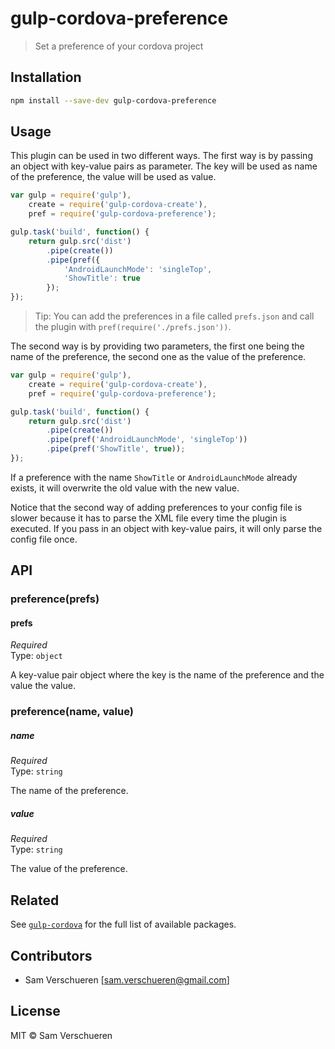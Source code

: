 # gulp-cordova-preference

> Set a preference of your cordova project

## Installation

```bash
npm install --save-dev gulp-cordova-preference
```
## Usage

This plugin can be used in two different ways. The first way is by passing an object with key-value pairs
as parameter. The key will be used as name of the preference, the value will be used as value.

```JavaScript
var gulp = require('gulp'),
    create = require('gulp-cordova-create'),
    pref = require('gulp-cordova-preference');

gulp.task('build', function() {
    return gulp.src('dist')
        .pipe(create())
        .pipe(pref({
            'AndroidLaunchMode': 'singleTop',
            'ShowTitle': true
        });
});
```

> Tip: You can add the preferences in a file called `prefs.json` and call the plugin with `pref(require('./prefs.json'))`.

The second way is by providing two parameters, the first one being the name of the preference, the second
one as the value of the preference.

```JavaScript
var gulp = require('gulp'),
    create = require('gulp-cordova-create'),
    pref = require('gulp-cordova-preference');

gulp.task('build', function() {
    return gulp.src('dist')
        .pipe(create())
        .pipe(pref('AndroidLaunchMode', 'singleTop'))
        .pipe(pref('ShowTitle', true));
});
```

If a preference with the name `ShowTitle` or `AndroidLaunchMode` already exists, it will overwrite the old value
with the new value.

Notice that the second way of adding preferences to your config file is slower because it has to parse the XML file
every time the plugin is executed. If you pass in an object with key-value pairs, it will only parse the config file
once.

## API

### preference(prefs)

#### prefs

*Required*  
Type: `object`

A key-value pair object where the key is the name of the preference and the value the value.

### preference(name, value)

##### name

*Required*  
Type: `string`

The name of the preference.

##### value

*Required*  
Type: `string`

The value of the preference.

## Related

See [`gulp-cordova`](https://github.com/SamVerschueren/gulp-cordova) for the full list of available packages.

## Contributors

- Sam Verschueren [<sam.verschueren@gmail.com>]

## License

MIT © Sam Verschueren
